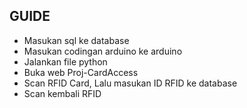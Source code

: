 ## GUIDE

- Masukan sql ke database
- Masukan codingan arduino ke arduino
- Jalankan file python
- Buka web Proj-CardAccess
- Scan RFID Card, Lalu masukan ID RFID ke database
- Scan kembali RFID
